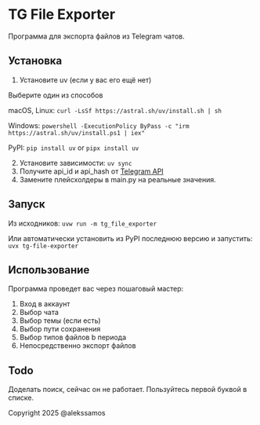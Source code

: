 # TG File Exporter

Программа для экспорта файлов из Telegram чатов.

## Установка

1. Установите uv (если у вас его ещё нет)
  
  Выберите один из способов
  
  macOS, Linux: `curl -LsSf https://astral.sh/uv/install.sh | sh`
  
  Windows: `powershell -ExecutionPolicy ByPass -c "irm https://astral.sh/uv/install.ps1 | iex"`
  
  PyPI: `pip install uv` or `pipx install uv`

2. Установите зависимости: `uv sync`
3. Получите api_id и api_hash от [Telegram API](https://my.telegram.org/auth)
4. Замените плейсхолдеры в main.py на реальные значения.

## Запуск

Из исходников: `uvw run -m tg_file_exporter`

Или автоматически установить из PyPI последнюю версию и запустить: `uvx tg-file-exporter`

## Использование

Программа проведет вас через пошаговый мастер:
1. Вход в аккаунт
2. Выбор чата
3. Выбор темы (если есть)
4. Выбор пути сохранения
5. Выбор типов файлов b периода
6. Непосредственно экспорт файлов

## Todo

Доделать поиск, сейчас он не работает. Пользуйтесь первой буквой в списке.


Copyright 2025 @alekssamos
